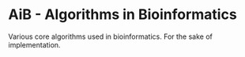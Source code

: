 # AiB - Algorithms in Bioinformatics
Various core algorithms used in bioinformatics.
For the sake of implementation.
